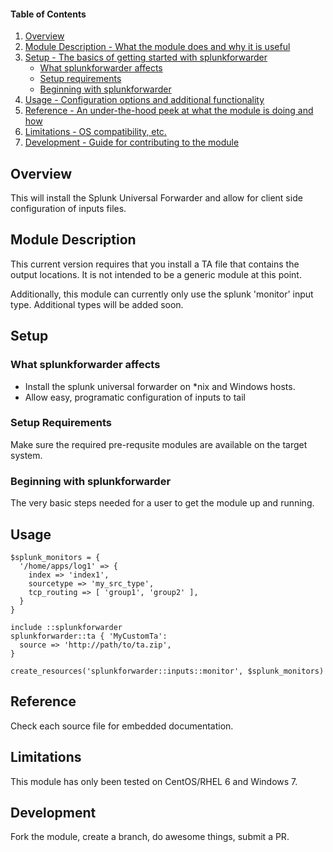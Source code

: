 #### Table of Contents

1. [Overview](#overview)
2. [Module Description - What the module does and why it is useful](#module-description)
3. [Setup - The basics of getting started with splunkforwarder](#setup)
    * [What splunkforwarder affects](#what-splunkforwarder-affects)
    * [Setup requirements](#setup-requirements)
    * [Beginning with splunkforwarder](#beginning-with-splunkforwarder)
4. [Usage - Configuration options and additional functionality](#usage)
5. [Reference - An under-the-hood peek at what the module is doing and how](#reference)
5. [Limitations - OS compatibility, etc.](#limitations)
6. [Development - Guide for contributing to the module](#development)

## Overview

This will install the Splunk Universal Forwarder and allow for client side
configuration of inputs files.

## Module Description

This current version requires that you install a TA file that contains the output locations.  It is not intended to be a generic module at this point.

Additionally, this module can currently only use the splunk 'monitor' input type.
Additional types will be added soon.

## Setup

### What splunkforwarder affects

* Install the splunk universal forwarder on \*nix and Windows hosts.
* Allow easy, programatic configuration of inputs to tail

### Setup Requirements

Make sure the required pre-requsite modules are available on the target system.

### Beginning with splunkforwarder

The very basic steps needed for a user to get the module up and running.

## Usage

```
$splunk_monitors = {
  '/home/apps/log1' => {
    index => 'index1',
    sourcetype => 'my_src_type',
    tcp_routing => [ 'group1', 'group2' ],
  }
}

include ::splunkforwarder
splunkforwarder::ta { 'MyCustomTa':
  source => 'http://path/to/ta.zip',
}

create_resources('splunkforwarder::inputs::monitor', $splunk_monitors)
```

## Reference

Check each source file for embedded documentation.

## Limitations

This module has only been tested on CentOS/RHEL 6 and Windows 7.

## Development

Fork the module, create a branch, do awesome things, submit a PR.
